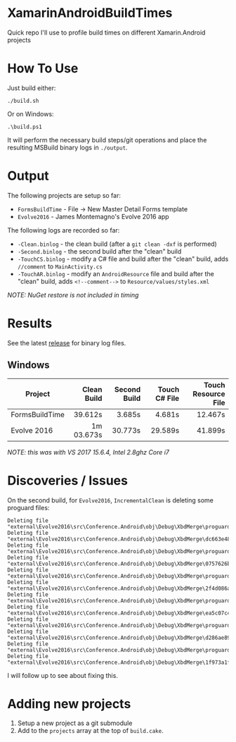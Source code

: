 # XamarinAndroidBuildTimes
Quick repo I'll use to profile build times on different Xamarin.Android projects

# How To Use

Just build either:

    ./build.sh

Or on Windows:

    .\build.ps1

It will perform the necessary build steps/git operations and place the resulting MSBuild binary logs in `./output`.

# Output

The following projects are setup so far:
- `FormsBuildTime` - File -> New Master Detail Forms template
- `Evolve2016` - James Montemagno's Evolve 2016 app

The following logs are recorded so far:
- `-Clean.binlog` - the clean build (after a `git clean -dxf` is performed)
- `-Second.binlog` - the second build after the "clean" build
- `-TouchCS.binlog` - modify a C# file and build after the "clean" build, adds `//comment` to `MainActivity.cs`
- `-TouchAR.binlog` - modify an `AndroidResource` file and build after the "clean" build, adds `<!--comment-->` to `Resource/values/styles.xml`

*NOTE: NuGet restore is not included in timing*

# Results

See the latest [release](https://github.com/jonathanpeppers/XamarinAndroidBuildTimes/releases) for binary log files.

## Windows

| Project        | Clean Build | Second Build | Touch C# File | Touch Resource File |
| ---            | ---:        | ---:         | ---:          | ---:                |
| FormsBuildTime | 39.612s     | 3.685s       | 4.681s        | 12.467s             |
| Evolve 2016    | 1m 03.673s  | 30.773s      | 29.589s       | 41.899s             |

*NOTE: this was with VS 2017 15.6.4, Intel 2.8ghz Core i7*

# Discoveries / Issues

On the second build, for `Evolve2016`, `IncrementalClean` is deleting some proguard files:
```
Deleting file "external\Evolve2016\src\Conference.Android\obj\Debug\XbdMerge\proguard\dc663e480.txt".
Deleting file "external\Evolve2016\src\Conference.Android\obj\Debug\XbdMerge\dc663e48.proguard.stamp".
Deleting file "external\Evolve2016\src\Conference.Android\obj\Debug\XbdMerge\proguard\0757626b0.txt".
Deleting file "external\Evolve2016\src\Conference.Android\obj\Debug\XbdMerge\0757626b.proguard.stamp".
Deleting file "external\Evolve2016\src\Conference.Android\obj\Debug\XbdMerge\proguard\2f4d086a0.txt".
Deleting file "external\Evolve2016\src\Conference.Android\obj\Debug\XbdMerge\2f4d086a.proguard.stamp".
Deleting file "external\Evolve2016\src\Conference.Android\obj\Debug\XbdMerge\proguard\ea5c07c40.txt".
Deleting file "external\Evolve2016\src\Conference.Android\obj\Debug\XbdMerge\ea5c07c4.proguard.stamp".
Deleting file "external\Evolve2016\src\Conference.Android\obj\Debug\XbdMerge\proguard\d286ae890.txt".
Deleting file "external\Evolve2016\src\Conference.Android\obj\Debug\XbdMerge\d286ae89.proguard.stamp".
Deleting file "external\Evolve2016\src\Conference.Android\obj\Debug\XbdMerge\proguard\1f973a1f0.txt".
Deleting file "external\Evolve2016\src\Conference.Android\obj\Debug\XbdMerge\1f973a1f.proguard.stamp".
```
I will follow up to see about fixing this.

# Adding new projects

1. Setup a new project as a git submodule
2. Add to the `projects` array at the top of `build.cake`.